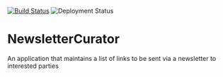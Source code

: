 ﻿[![Build Status](https://dev.azure.com/christopherdemicoli/NewsletterCurator/_apis/build/status/cdemi.NewsletterCurator)](https://dev.azure.com/christopherdemicoli/NewsletterCurator/_build/latest?definitionId=2)
![Deployment Status](https://vsrm.dev.azure.com/christopherdemicoli/_apis/public/Release/badge/4caf03a9-fa0f-41be-9736-9dcaa5a2c607/1/1)

# NewsletterCurator
An application that maintains a list of links to be sent via a newsletter to interested parties

